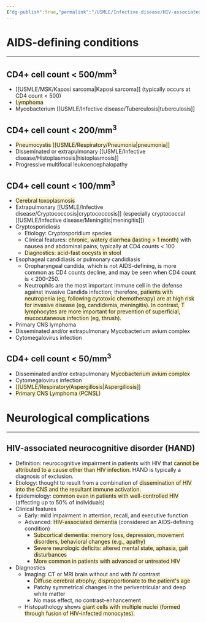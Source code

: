 ```yaml
---
{"dg-publish":true,"permalink":"/USMLE/Infective disease/HIV-associated conditions/"}
---
```


# AIDS-defining conditions
---
## CD4+ cell count < 500/mm<sup>3</sup>
- [[USMLE/MSK/Kaposi sarcoma\|Kaposi sarcoma]] (typically occurs at CD4 count < 500)
- <span style="background:rgba(240, 200, 0, 0.2)">Lymphoma</span>
- Mycobacterium [[USMLE/Infective disease/Tuberculosis\|tuberculosis]]
## CD4+ cell count < 200/mm<sup>3</sup>
- <span style="background:rgba(240, 200, 0, 0.2)">Pneumocystis [[USMLE/Respiratory/Pneumonia\|pneumonia]]</span>
- Disseminated or extrapulmonary [[USMLE/Infective disease/Histoplasmosis\|histoplasmosis]]
- Progressive multifocal leukoencephalopathy
## CD4+ cell count < 100/mm<sup>3</sup>
- <span style="background:rgba(240, 200, 0, 0.2)">Cerebral toxoplasmosis</span>
- Extrapulmonary [[USMLE/Infective disease/Cryptococcosis\|cryptococcosis]] (especially cryptococcal [[USMLE/Infective disease/Meningitis\|meningitis]])
- Cryptosporidiosis
	- Etiology: Cryptosporidium species
	- Clinical features: <span style="background:rgba(240, 200, 0, 0.2)">chronic, watery diarrhea (lasting > 1 month)</span> with nausea and abdominal pains; typically at CD4 counts < 100
	- <span style="background:rgba(240, 200, 0, 0.2)">Diagnostics: acid-fast oocysts in stool</span>
- Esophageal candidiasis or pulmonary candidiasis
	- Oropharyngeal candida, which is not AIDS-defining, is more common as CD4 counts decline, and may be seen when CD4 count is < 200–250.
	- Neutrophils are the most important immune cell in the defense against invasive Candida infection; therefore, <span style="background:rgba(240, 200, 0, 0.2)">patients with neutropenia (eg, following cytotoxic chemotherapy) are at high risk for invasive disease (eg, candidemia, meningitis).  In contrast, T lymphocytes are more important for prevention of superficial, mucocutaneous infection (eg, thrush).</span>
- Primary CNS lymphoma
- Disseminated and/or extrapulmonary Mycobacterium avium complex
- Cytomegalovirus infection
## CD4+ cell count < 50/mm<sup>3</sup>
- Disseminated and/or extrapulmonary <span style="background:rgba(240, 200, 0, 0.2)">Mycobacterium avium complex</span>
- Cytomegalovirus infection
- <span style="background:rgba(240, 200, 0, 0.2)">[[USMLE/Respiratory/Aspergillosis\|Aspergillosis]]</span>
- <span style="background:rgba(240, 200, 0, 0.2)">Primary CNS Lymphoma (PCNSL)</span>
# Neurological complications
---
## HIV-associated neurocognitive disorder (HAND)
- Definition: neurocognitive impairment in patients with HIV that <span style="background:rgba(240, 200, 0, 0.2)">cannot be attributed to a cause other than HIV infection.</span> HAND is typically a diagnosis of exclusion.
- Etiology: thought to result from a combination of <span style="background:rgba(240, 200, 0, 0.2)">dissemination of HIV into the CNS and the resultant immune activation.</span>
- Epidemiology: <span style="background:rgba(240, 200, 0, 0.2)">common even in patients with well-controlled HIV</span> (affecting up to 50% of individuals)
- Clinical features
	- Early: mild impairment in attention, recall, and executive function
	- Advanced: <span style="background:rgba(240, 200, 0, 0.2)">HIV-associated dementia</span> (considered an AIDS-defining condition)
		- <span style="background:rgba(240, 200, 0, 0.2)">Subcortical dementia: memory loss, depression, movement disorders, behavioral changes (e.g., apathy)</span>
		- <span style="background:rgba(240, 200, 0, 0.2)">Severe neurologic deficits: altered mental state, aphasia, gait disturbances </span>
		- <span style="background:rgba(240, 200, 0, 0.2)">More common in patients with advanced or untreated HIV</span>
- Diagnostics
	- Imaging: CT or MRI brain without and with IV contrast
		- <span style="background:rgba(240, 200, 0, 0.2)">Diffuse cerebral atrophy; disproportionate to the patient's age</span>
		- Patchy symmetrical changes in the periventricular and deep white matter 
		- No mass effect, no contrast-enhancement
	- Histopathology shows <span style="background:rgba(240, 200, 0, 0.2)">giant cells with multiple nuclei (formed through fusion of HIV-infected monocytes).</span>
